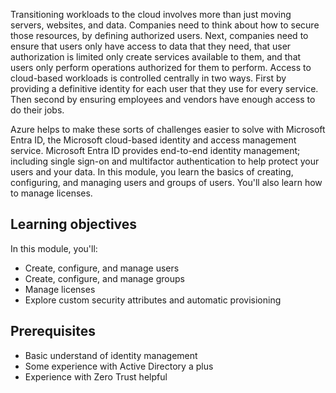 Transitioning workloads to the cloud involves more than just moving servers, websites, and data. Companies need to think about how to secure those resources, by defining authorized users. Next, companies need to ensure that users only have access to data that they need, that user authorization is limited only create services available to them, and that users only perform operations authorized for them to perform. Access to cloud-based workloads is controlled centrally in two ways. First by providing a definitive identity for each user that they use for every service. Then second by ensuring employees and vendors have enough access to do their jobs.

Azure helps to make these sorts of challenges easier to solve with Microsoft Entra ID, the Microsoft cloud-based identity and access management service. Microsoft Entra ID provides end-to-end identity management; including single sign-on and multifactor authentication to help protect your users and your data. In this module, you learn the basics of creating, configuring, and managing users and groups of users. You'll also learn how to manage licenses.

## Learning objectives

In this module, you'll:

 -  Create, configure, and manage users
 -  Create, configure, and manage groups
 -  Manage licenses
 -  Explore custom security attributes and automatic provisioning

## Prerequisites

 -  Basic understand of identity management
 -  Some experience with Active Directory a plus
 -  Experience with Zero Trust helpful
